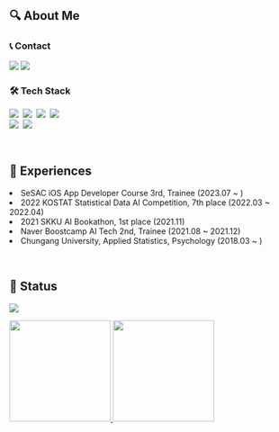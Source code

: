 
<!--![header](https://capsule-render.vercel.app/api?type=waving&color=auto&height=200&section=header&text=Chaewon%20Yoon&fontSize=60)
-->
<h2 align="left"> 🔍 About Me </h2>
<!-- <p >
  <h6 align="left">  I'm currently focused on honing my skills in iOS development, as I pursue my goal of becoming an accomplished iOS developer. </h6>
  <h6 align="left"> 📚 I have previously studied and can utilize Machine Learning and Deep Learning(especially <b>NLP</b>). </h6> 
  <h6 align="left"> 📜 I majored in <b>Applied Statistics</b> and <b>Psychology</b> at Chung-Ang University. </h6>  -->
  
  
<!--   <h6 align="left"> 💡 &hairsp;I'm a <b>curious</b> person with specific thoughts and goals. </h6> 
 -->
</p>

<!--h6 align="center"> 📜 I majored in <b>Applied Statistics</b> and <b>Psychology</b> at Chung-Ang University.&thinsp; </h6>
<h6 align="center"> 📚 I'm currently learning Machine Learning, Deep Learning(especially <b>NLP</b>). </h6>
<h6 align="center"> 🔑 I'm a <b>curious</b> person with specific thoughts and goals. &emsp;&emsp;&emsp;&emsp;&emsp;&emsp;&emsp;&emsp; </h6>
<h6 align="center"> 💡 I study hard day and night to be an <b>active and enthusiastic</b> developer. &ensp; </h6-->


<h3 >📞 Contact</h3>
<p >
  <a href="mailto:ycw0363@gmail.com"><img src="https://img.shields.io/badge/Gmail-d14836?style=flat-square&logo=Gmail&logoColor=white&link=eunjinhh131@gmail.com"/></a>
  <a href="https://chaeon-story.tistory.com/"><img src="https://img.shields.io/badge/Tech Blog-09B3AF?style=flat-square&logo=Blogger&logoColor=white"/></a>
  
</p>
<h3 >🛠 Tech Stack</h3>
<p >
  <img src="https://img.shields.io/badge/Swift-F05138?style=flat-square&logo=Swift&logoColor=white"/></a>&nbsp 
  <img src="https://img.shields.io/badge/Python-3766AB?style=flat-square&logo=Python&logoColor=white"/></a>&nbsp 
  <img src="https://img.shields.io/badge/R-276DC3?style=flat-square&logo=R&logoColor=white"/></a>&nbsp 
  <img src="https://img.shields.io/badge/MySQL-4479A1?style=flat-square&logo=mysql&logoColor=white"/></a>&nbsp 
  <!--img src="https://img.shields.io/badge/C++-00599C?style=flat-square&logo=C%2B%2B&&logoColor=white"/></a>&nbsp -->
</br>
  <img src="https://img.shields.io/badge/Pytorch-d12833?style=flat-square&logo=Pytorch&logoColor=white"/></a>&nbsp
  <img src="https://img.shields.io/badge/TensorFlow-FF6F00?style=flat-square&logo=TensorFlow&logoColor=white"/></a>&nbsp

</p>
</br>

<h2 align="left">📖 Experiences</h2>
<p align="center">
  <li align ="left">SeSAC iOS App Developer Course 3rd, Trainee (2023.07 ~ )</li>
  <li align ="left">2022 KOSTAT Statistical Data AI Competition, 7th place (2022.03 ~ 2022.04)</li>
  <li align ="left">2021 SKKU AI Bookathon, 1st place (2021.11)</li>
  <li align ="left">Naver Boostcamp AI Tech 2nd, Trainee (2021.08 ~ 2021.12)</li>
  <li align ="left">Chungang University, Applied Statistics, Psychology (2018.03 ~ )</li>
</p>
</br>

<h2 align="left">📍 Status </h2>

<a href="https://hits.seeyoufarm.com"><img src="https://hits.seeyoufarm.com/api/count/incr/badge.svg?url=https%3A%2F%2Fgithub.com%2Fchaeondev&count_bg=%2300CEA0&title_bg=%23555555&icon=&icon_color=%23E7E7E7&title=hits&edge_flat=false"/></a>

<!--[![Solved.ac
프로필](http://mazassumnida.wtf/api/mini/generate_badge?boj=dbschae1)](https://solved.ac/dbschae1) -->

<p >
   <a href="https://github.com/anuraghazra/github-readme-stats">
   <img height="180px" src="https://github-readme-stats-chaeondev.vercel.app/api?username=chaeondev&bg_color=000000&show_icons=true&count_private=true&hide_border=true&theme=dark" />
   </a>
   <a href="https://github.com/anuraghazra/github-readme-stats">
   <img height="180px" src="https://github-readme-stats-chaeondev.vercel.app/api/top-langs/?username=chaeondev&bg_color=000000&hide_border=true&theme=dark&layout=compact" />
  </a> 
</p>


<!-- 
<img height="180px" src="http://mazandi.herokuapp.com/api?handle=dbschae1&theme=cold"/>
-->


<!--
**ycw0363/ycw0363** is a ✨ _special_ ✨ repository because its `README.md` (this file) appears on your GitHub profile.

Here are some ideas to get you started:

- 🔭 I’m currently working on ...
- 🌱 I’m currently learning ...
- 👯 I’m looking to collaborate on ...
- 🤔 I’m looking for help with ...
- 💬 Ask me about ...
- 📫 How to reach me: ...
- 😄 Pronouns: ...
- ⚡ Fun fact: ...
-->
